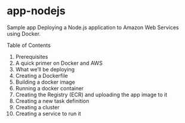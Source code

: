 # app-nodejs
Sample app Deploying a Node.js application to Amazon Web Services using Docker.

Table of Contents

1. Prerequisites
2. A quick primer on Docker and AWS
3. What we’ll be deploying
4. Creating a Dockerfile
5. Building a docker image
6. Running a docker container
7. Creating the Registry (ECR) and uploading the app image to it
8. Creating a new task definition
9. Creating a cluster
10. Creating a service to run it

